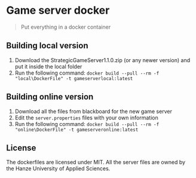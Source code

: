 # Game server docker

> Put everything in a docker container

## Building local version

1. Download the StrategicGameServer1.1.0.zip (or any newer version) and put it inside the local folder
2. Run the following command: `docker build --pull --rm -f "local\DockerFile" -t gameserverlocal:latest`

## Building online version

1. Download all the files from blackboard for the new game server
2. Edit the `server.properties` files with your own information
3. Run the following command: `docker build --pull --rm -f "online\DockerFile" -t gameserveronline:latest`

## License

The dockerfiles are licensed under MIT. All the server files are owned by the Hanze University of Applied Sciences.
